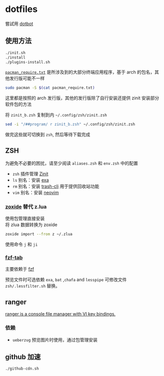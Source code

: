 # dotfiles

嘗試用 [dotbot](https://github.com/anishathalye/dotbot)

## 使用方法

```bash
./init.sh
./install
./plugins-install.sh
```

[`pacman_require.txt`](./pacman_require.txt) 是所涉及到的大部分终端应用程序，基于 arch 的包名，其他发行版可能不一样

```bash
sudo pacman -S $(cat pacman_require.txt)
```

这里都是按照的 arch 发行版，其他的发行版除了自行安装还提供 zinit 安装部分软件包的方法

将 `zinit_b.zsh` 复制到内 `~/.config/zsh/zinit.zsh`
```bash
sed -i "/##program/ r zinit_b.zsh" ~/.config/zsh/zinit.zsh
```

做完这些就可切换到 `zsh`, 然后等待下载完成

## ZSH

为避免不必要的困扰，请至少阅读 `aliases.zsh` 和 `env.zsh` 中的配置

- `zsh` 插件管理 [Zinit](https://github.com/zdharma-continuum/zinit)
- `ls` 别名：安装 [exa](https://github.com/ogham/exa)
- `rm` 别名：安装 [trash-cli](https://github.com/andreafrancia/trash-cli) 用于提供回收站功能
- `vim` 别名：安装 [neovim](https://github.com/neovim/neovim)

### [zoxide](https://github.com/ajeetdsouza/zoxide) 替代 z.lua

使用包管理直接安装  
将 zlua 数据转换为 zoxide

```bash
zoxide import --from z ~/.zlua
```

使用命令 `j` 和 `ji`

### [fzf-tab](https://github.com/Aloxaf/fzf-tab)

主要依赖于 [fzf](##FZF)

预览文件时可选依赖 `exa`, `bat` ,`chafa` and `lesspipe` 可修改文件 `zsh/.lessfilter.sh` 替换。

## ranger

[ranger is a console file manager with VI key bindings.](https://github.com/ranger/ranger)

### 依赖

- `ueberzug` 预览图片时使用，通过包管理安装

## github 加速

```bash
./github-cdn.sh
```
